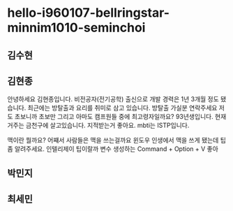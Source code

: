 # hello-i960107-bellringstar-minnim1010-seminchoi

## 김수현

## 김현종
안녕하세요 김현종입니다. 비전공자(전기공학) 출신으로 개발 경력은 1년 3개월 정도 됐습니다.
최근에는 방탈출과 요리를 취미로 삼고 있습니다. 방탈출 가실분 연락주세요 저도 초보니까 초보만
그리고 아마도 캠프원들 중에 최고령자일까요? 93년생입니다.
현재 거주는 금천구에 살고있습니다.
지적받는거 좋아요. 
mbti는 ISTP입니다.

맥이란 뭘까요? 어쨰서 사람들은 맥을 쓰는걸까요 윈도우 인생에서 맥을 쓰게 됐는데 팁좀 알려주세요.
인텔리제이 팁이랄까 변수 생성하는 Command + Option + V 좋아
## 박민지

## 최세민
